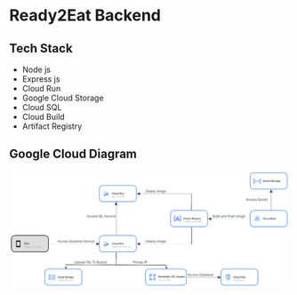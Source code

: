 # Ready2Eat Backend

## Tech Stack
- Node js
- Express js
- Cloud Run
- Google Cloud Storage
- Cloud SQL
- Cloud Build
- Artifact Registry

## Google Cloud Diagram
![Diagram](diagram.png)
